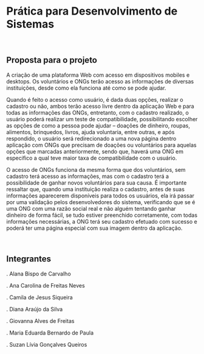 # Prática para Desenvolvimento de Sistemas

<br>

## Proposta para o projeto

  A criação de uma plataforma Web com acesso em dispositivos mobiles e desktops. Os voluntários e ONGs terão acesso as informações de diversas instituições, desde como ela funciona até como se pode ajudar.  
  
  Quando é feito o acesso como usuário, é dada duas opções, realizar o cadastro ou não, ambos terão acesso livre dentro da aplicação Web e para todas as informações das ONGs, entretanto, com o cadastro realizado, o usuário poderá realizar um teste de compatibilidade, possibilitando escolher as opções de como a pessoa pode ajudar – doações de dinheiro, roupas, alimentos, brinquedos, livros, ajuda voluntaria, entre outras, e após respondido, o usuário será redirecionado a uma nova página dentro aplicação com ONGs que precisam de doações ou voluntários para aquelas opções que marcadas anteriormente, sendo que, haverá uma ONG em especifico a qual teve maior taxa de compatibilidade com o usuário. 
  
  O acesso de ONGs funciona da mesma forma que dos voluntários, sem cadastro terá acesso as informações, mas com o cadastro terá a possibilidade de ganhar novos voluntários para sua causa. É importante ressaltar que, quando uma instituição realiza o cadastro, antes de suas informações aparecerem disponíveis para todos os usuários, ela irá passar por uma validação pelos desenvolvedores do sistema, verificando que se é uma ONG com uma razão social real e não alguém tentando ganhar dinheiro de forma fácil, se tudo estiver preenchido corretamente, com todas informações necessárias, a ONG terá seu cadastro efetuado com sucesso e poderá ter uma página especial com sua imagem dentro da aplicação.
  
<br>

## Integrantes

  . Alana Bispo de Carvalho
  
  . Ana Carolina de Freitas Neves
  
  . Camila de Jesus Siqueira
  
  . Diana Araújo da Silva  
  
  . Giovanna Alves de Freitas
  
  . Maria Eduarda Bernardo de Paula
  
  . Suzan Lívia Gonçalves Queiros



